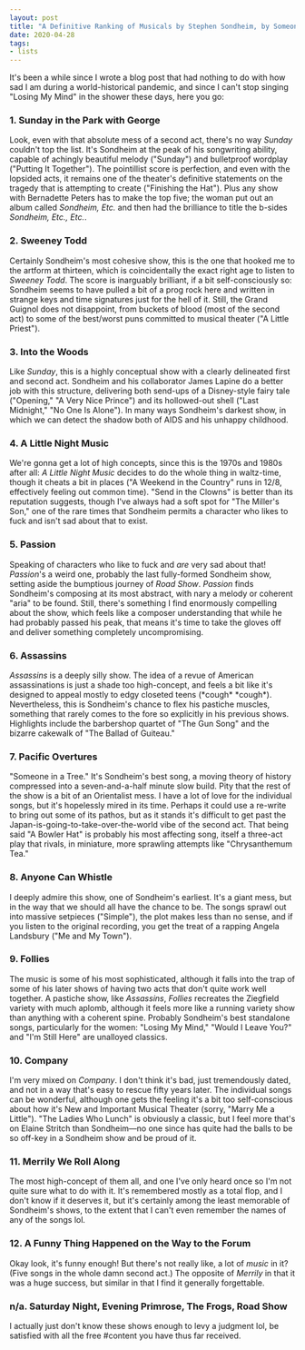 ```yaml
---
layout: post
title: "A Definitive Ranking of Musicals by Stephen Sondheim, by Someone with a Degree in Theater and Too Much Time on His Hands"
date: 2020-04-28
tags:
- lists
---
```


It's been a while since I wrote a blog post that had nothing to do with how sad I am during a world-historical pandemic, and since I can't stop singing "Losing My Mind" in the shower these days, here you go: 

### 1. Sunday in the Park with George

Look, even with that absolute mess of a second act, there's no way *Sunday* couldn't top the list. It's Sondheim at the peak of his songwriting ability, capable of achingly beautiful melody ("Sunday") and bulletproof wordplay ("Putting It Together"). The pointillist score is perfection, and even with the lopsided acts, it remains one of the theater's definitive statements on the tragedy that is attempting to create ("Finishing the Hat"). Plus any show with Bernadette Peters has to make the top five; the woman put out an album called *Sondheim, Etc.* and then had the brilliance to title the b-sides *Sondheim, Etc., Etc.*. 

### 2. Sweeney Todd

Certainly Sondheim's most cohesive show, this is the one that hooked me to the artform at thirteen, which is coincidentally the exact right age to listen to *Sweeney Todd*. The score is inarguably brilliant, if a bit self-consciously so: Sondheim seems to have pulled a bit of a prog rock here and written in strange keys and time signatures just for the hell of it. Still, the Grand Guignol does not disappoint, from buckets of blood (most of the second act) to some of the best/worst puns committed to musical theater ("A Little Priest"). 

### 3. Into the Woods

Like *Sunday*, this is a highly conceptual show with a clearly delineated first and second act. Sondheim and his collaborator James Lapine do a better job with this structure, delivering both send-ups of a Disney-style fairy tale ("Opening," "A Very Nice Prince") and its hollowed-out shell ("Last Midnight," "No One Is Alone"). In many ways Sondheim's darkest show, in which we can detect the shadow both of AIDS and his unhappy childhood. 

### 4. A Little Night Music

We're gonna get a lot of high concepts, since this is the 1970s and 1980s after all: *A Little Night Music* decides to do the whole thing in waltz-time, though it cheats a bit in places ("A Weekend in the Country" runs in 12/8, effectively feeling out common time). "Send in the Clowns" is better than its reputation suggests, though I've always had a soft spot for "The Miller's Son," one of the rare times that Sondheim permits a character who likes to fuck and isn't sad about that to exist. 

### 5. Passion

Speaking of characters who like to fuck and *are* very sad about that! *Passion*'s a weird one, probably the last fully-formed Sondheim show, setting aside the bumptious journey of *Road Show*. *Passion* finds Sondheim's composing at its most abstract, with nary a melody or coherent "aria" to be found. Still, there's something I find enormously compelling about the show, which feels like a composer understanding that while he had probably passed his peak, that means it's time to take the gloves off and deliver something completely uncompromising. 

### 6. Assassins

*Assassins* is a deeply silly show. The idea of a revue of American assassinations is just a shade too high-concept, and feels a bit like it's designed to appeal mostly to edgy closeted teens (\*cough* \*cough*). Nevertheless, this is Sondheim's chance to flex his pastiche muscles, something that rarely comes to the fore so explicitly in his previous shows. Highlights include the barbershop quartet of "The Gun Song" and the bizarre cakewalk of "The Ballad of Guiteau."

### 7. Pacific Overtures

"Someone in a Tree." It's Sondheim's best song, a moving theory of history compressed into a seven-and-a-half minute slow build. Pity that the rest of the show is a bit of an Orientalist mess. I have a lot of love for the individual songs, but it's hopelessly mired in its time. Perhaps it could use a re-write to bring out some of its pathos, but as it stands it's difficult to get past the Japan-is-going-to-take-over-the-world vibe of the second act. That being said "A Bowler Hat" is probably his most affecting song, itself a three-act play that rivals, in miniature, more sprawling attempts like "Chrysanthemum Tea."

### 8. Anyone Can Whistle

I deeply admire this show, one of Sondheim's earliest. It's a giant mess, but in the way that we should all have the chance to be. The songs sprawl out into massive setpieces ("Simple"), the plot makes less than no sense, and if you listen to the original recording, you get the treat of a rapping Angela Landsbury ("Me and My Town").

### 9. Follies

The music is some of his most sophisticated, although it falls into the trap of some of his later shows of having two acts that don't quite work well together. A pastiche show, like *Assassins*, *Follies* recreates the Ziegfield variety with much aplomb, although it feels more like a running variety show than anything with a coherent spine. Probably Sondheim's best standalone songs, particularly for the women: "Losing My Mind," "Would I Leave You?" and "I'm Still Here" are unalloyed classics. 

### 10. Company

I'm very mixed on *Company*. I don't think it's bad, just tremendously dated, and not in a way that's easy to rescue fifty years later. The individual songs can be wonderful, although one gets the feeling it's a bit too self-conscious about how it's New and Important Musical Theater (sorry, "Marry Me a Little"). "The Ladies Who Lunch" is obviously a classic, but I feel more that's on Elaine Stritch than Sondheim—no one since has quite had the balls to be so off-key in a Sondheim show and be proud of it. 

### 11. Merrily We Roll Along

The most high-concept of them all, and one I've only heard once so I'm not quite sure what to do with it. It's remembered mostly as a total flop, and I don't know if it deserves it, but it's certainly among the least memorable of Sondheim's shows, to the extent that I can't even remember the names of any of the songs lol. 

### 12. A Funny Thing Happened on the Way to the Forum

Okay look, it's funny enough! But there's not really like, a lot of *music* in it? (Five songs in the whole damn second act.) The opposite of *Merrily* in that it was a huge success, but similar in that I find it generally forgettable.

### n/a. Saturday Night, Evening Primrose, The Frogs, Road Show

I actually just don't know these shows enough to levy a judgment lol, be satisfied with all the free #content you have thus far received. 